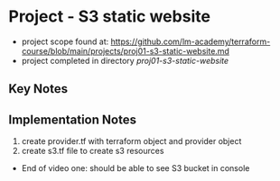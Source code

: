 # Project - S3 static website

- project scope found at: https://github.com/lm-academy/terraform-course/blob/main/projects/proj01-s3-static-website.md
- project completed in directory *proj01-s3-static-website*

## Key Notes

## Implementation Notes
1) create provider.tf with terraform object and provider object
2) create s3.tf file to create s3 resources

- End of video one: should be able to see S3 bucket in console